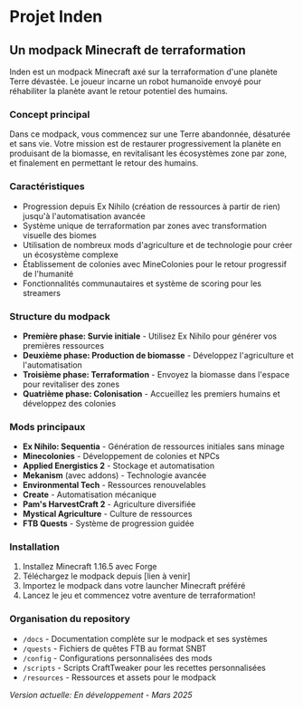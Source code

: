# Projet Inden

## Un modpack Minecraft de terraformation

Inden est un modpack Minecraft axé sur la terraformation d'une planète Terre dévastée. Le joueur incarne un robot humanoïde envoyé pour réhabiliter la planète avant le retour potentiel des humains.

### Concept principal

Dans ce modpack, vous commencez sur une Terre abandonnée, désaturée et sans vie. Votre mission est de restaurer progressivement la planète en produisant de la biomasse, en revitalisant les écosystèmes zone par zone, et finalement en permettant le retour des humains.

### Caractéristiques

- Progression depuis Ex Nihilo (création de ressources à partir de rien) jusqu'à l'automatisation avancée
- Système unique de terraformation par zones avec transformation visuelle des biomes
- Utilisation de nombreux mods d'agriculture et de technologie pour créer un écosystème complexe
- Établissement de colonies avec MineColonies pour le retour progressif de l'humanité
- Fonctionnalités communautaires et système de scoring pour les streamers

### Structure du modpack

- **Première phase: Survie initiale** - Utilisez Ex Nihilo pour générer vos premières ressources
- **Deuxième phase: Production de biomasse** - Développez l'agriculture et l'automatisation
- **Troisième phase: Terraformation** - Envoyez la biomasse dans l'espace pour revitaliser des zones
- **Quatrième phase: Colonisation** - Accueillez les premiers humains et développez des colonies

### Mods principaux

- **Ex Nihilo: Sequentia** - Génération de ressources initiales sans minage
- **Minecolonies** - Développement de colonies et NPCs
- **Applied Energistics 2** - Stockage et automatisation
- **Mekanism** (avec addons) - Technologie avancée
- **Environmental Tech** - Ressources renouvelables
- **Create** - Automatisation mécanique
- **Pam's HarvestCraft 2** - Agriculture diversifiée
- **Mystical Agriculture** - Culture de ressources
- **FTB Quests** - Système de progression guidée

### Installation

1. Installez Minecraft 1.16.5 avec Forge
2. Téléchargez le modpack depuis [lien à venir]
3. Importez le modpack dans votre launcher Minecraft préféré
4. Lancez le jeu et commencez votre aventure de terraformation!

### Organisation du repository

- `/docs` - Documentation complète sur le modpack et ses systèmes
- `/quests` - Fichiers de quêtes FTB au format SNBT
- `/config` - Configurations personnalisées des mods
- `/scripts` - Scripts CraftTweaker pour les recettes personnalisées
- `/resources` - Ressources et assets pour le modpack

*Version actuelle: En développement - Mars 2025*
